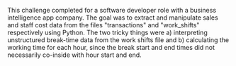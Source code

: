This challenge completed for a software developer role with a business intelligence app company.
The goal was to extract and manipulate sales and staff cost data from the files "transactions" and "work_shifts" respectively using Python.
The two tricky things were a) interpreting unstructured break-time data from the work shifts file and b) calculating the working time for each hour, since the break start and end times did not necessarily co-inside with hour start and end.

